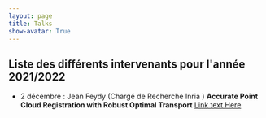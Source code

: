 ```yaml
---
layout: page
title: Talks
show-avatar: True
---
```


## Liste des différents intervenants pour l'année 2021/2022


- 2 décembre : Jean Feydy (Chargé de Recherche Inria )  **Accurate Point Cloud Registration
with Robust Optimal Transport**  [Link text Here](https://www.jeanfeydy.com/Papers/RobOT_NeurIPS_2021.pdf)


